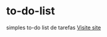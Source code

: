 # to-do-list
 simples to-do list de tarefas
[Visite site](https://darkgrimmreaper.github.io/to-do-list/)
